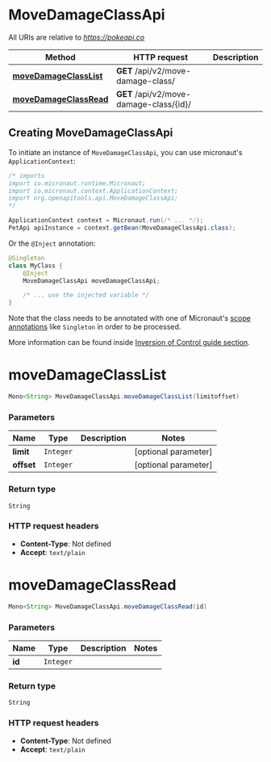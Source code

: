 # MoveDamageClassApi

All URIs are relative to *https://pokeapi.co*

| Method | HTTP request | Description |
|------------- | ------------- | -------------|
| [**moveDamageClassList**](MoveDamageClassApi.md#moveDamageClassList) | **GET** /api/v2/move-damage-class/ |  |
| [**moveDamageClassRead**](MoveDamageClassApi.md#moveDamageClassRead) | **GET** /api/v2/move-damage-class/{id}/ |  |


## Creating MoveDamageClassApi

To initiate an instance of `MoveDamageClassApi`, you can use micronaut's `ApplicationContext`:
```java
/* imports
import io.micronaut.runtime.Micronaut;
import io.micronaut.context.ApplicationContext;
import org.openapitools.api.MoveDamageClassApi;
*/

ApplicationContext context = Micronaut.run(/* ... */);
PetApi apiInstance = context.getBean(MoveDamageClassApi.class);
```

Or the `@Inject` annotation:
```java
@Singleton
class MyClass {
    @Inject
    MoveDamageClassApi moveDamageClassApi;

    /* ... use the injected variable */
}
```
Note that the class needs to be annotated with one of Micronaut's [scope annotations](https://docs.micronaut.io/latest/guide/#scopes) like `Singleton` in order to be processed.

More information can be found inside [Inversion of Control guide section](https://docs.micronaut.io/latest/guide/#ioc).

<a id="moveDamageClassList"></a>
# **moveDamageClassList**
```java
Mono<String> MoveDamageClassApi.moveDamageClassList(limitoffset)
```



### Parameters
| Name | Type | Description  | Notes |
|------------- | ------------- | ------------- | -------------|
| **limit** | `Integer`|  | [optional parameter] |
| **offset** | `Integer`|  | [optional parameter] |


### Return type
`String`



### HTTP request headers
 - **Content-Type**: Not defined
 - **Accept**: `text/plain`

<a id="moveDamageClassRead"></a>
# **moveDamageClassRead**
```java
Mono<String> MoveDamageClassApi.moveDamageClassRead(id)
```



### Parameters
| Name | Type | Description  | Notes |
|------------- | ------------- | ------------- | -------------|
| **id** | `Integer`|  | |


### Return type
`String`



### HTTP request headers
 - **Content-Type**: Not defined
 - **Accept**: `text/plain`


